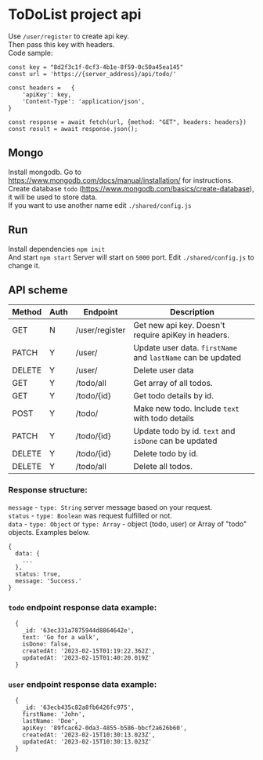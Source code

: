 # ToDoList project api

Use `/user/register` to create api key.\
Then pass this key with headers.\
Code sample:

``` 
const key = "8d2f3c1f-0cf3-4b1e-8f59-0c50a45ea145"
const url = 'https://{server_address}/api/todo/'

const headers =   {
    'apiKey': key,
    'Content-Type': 'application/json',
} 

const response = await fetch(url, {method: "GET", headers: headers})
const result = await response.json();
```

## Mongo

Install mongodb. Go to https://www.mongodb.com/docs/manual/installation/ for instructions.\
Create database `todo` (https://www.mongodb.com/basics/create-database), it will be used to store data.\
If you want to use another name edit `./shared/config.js`

## Run

Install dependencies `npm init`\
And start `npm start`
Server will start on `5000` port. Edit `./shared/config.js` to change it.

## API scheme

| Method | Auth | Endpoint       | Description                                                 |
|--------|------|----------------|-------------------------------------------------------------|
| GET    | N    | /user/register | Get new api key. Doesn't require apiKey in headers.         |
| PATCH  | Y    | /user/         | Update user data. `firstName` and `lastName` can be updated |
| DELETE | Y    | /user/         | Delete user data                                            |
| GET    | Y    | /todo/all      | Get array of all todos.                                     |
| GET    | Y    | /todo/{id}     | Get todo details by id.                                     |
| POST   | Y    | /todo/         | Make new todo. Include `text` with todo details             |
| PATCH  | Y    | /todo/{id}     | Update todo by id. `text` and `isDone` can be updated       |
| DELETE | Y    | /todo/{id}     | Delete todo by id.                                          |
| DELETE | Y    | /todo/all      | Delete all todos.                                           |

### Response structure:

`message` - `type: String` server message based on your request.\
`status` - `type: Boolean` was request fulfilled or not.\
`data` - `type: Object` or `type: Array` - object (todo, user) or Array of "todo" objects. Examples below.

```
{
  data: {
    ...
  },
  status: true,
  message: 'Success.'
}
```

### `todo` endpoint response data example:

```
  {
    _id: '63ec331a7875944d8864642e',      
    text: 'Go for a walk',
    isDone: false,
    createdAt: '2023-02-15T01:19:22.362Z',
    updatedAt: '2023-02-15T01:40:20.019Z'
  } 
```

### `user` endpoint response data example:

```  
  {
    _id: '63ecb435c82a8fb6426fc975',
    firstName: 'John',
    lastName: 'Doe',
    apiKey: '89fcac62-0da3-4855-b586-bbcf2a626b60',
    createdAt: '2023-02-15T10:30:13.023Z',
    updatedAt: '2023-02-15T10:30:13.023Z'
  }
```